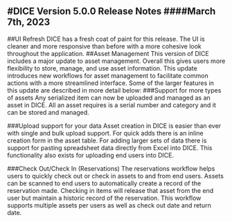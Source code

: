 #DICE Version 5.0.0 Release Notes
####March 7th, 2023
---
##UI Refresh
DICE has a fresh coat of paint for this release. The UI is cleaner and more responsive than before with a more cohesive look throughout the application.
##Asset Management
This version of DICE includes a major update to asset management. Overall this gives users more flexibility to store, manage, and use asset information. This update introduces new workflows for asset management to facilitate common actions with a more streamlined interface. Some of the larger features in this update are described in more detail below:
###Support for more types of assets
Any serialized item can now be uploaded and managed as an asset in DICE. All an asset requires is a serial number and category and it can be stored and managed.

###Upload support for your data
Asset creation in DICE is easier than ever with single and bulk upload support. For quick adds there is an inline creation form in the asset table. For adding larger sets of data there is support for pasting spreadsheet data directly from Excel into DICE. This functionality also exists for uploading end users into DICE.

###Check Out/Check In (Reservations)
The reservations workflow helps users to quickly check out or check in assets to and from end users. Assets can be scanned to end users to automatically create a record of the reservation made. Checking in items will release that asset from the end user but maintain a historic record of the reservation. This workflow supports multiple assets per users as well as check out date and return date.
